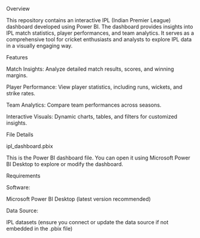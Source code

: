 Overview

This repository contains an interactive IPL (Indian Premier League) dashboard developed using Power BI. The dashboard provides insights into IPL match statistics, player performances, and team analytics. It serves as a comprehensive tool for cricket enthusiasts and analysts to explore IPL data in a visually engaging way.

Features

Match Insights: Analyze detailed match results, scores, and winning margins.

Player Performance: View player statistics, including runs, wickets, and strike rates.

Team Analytics: Compare team performances across seasons.

Interactive Visuals: Dynamic charts, tables, and filters for customized insights.

File Details

ipl_dashboard.pbix

This is the Power BI dashboard file. You can open it using Microsoft Power BI Desktop to explore or modify the dashboard.

Requirements

Software:

Microsoft Power BI Desktop (latest version recommended)

Data Source:

IPL datasets (ensure you connect or update the data source if not embedded in the .pbix file)
